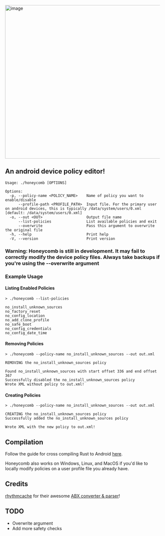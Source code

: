 <img width="1920" height="500" alt="image" src="https://github.com/user-attachments/assets/2f8802ed-45fc-413b-b5e1-a6a63e3b1b29" />

## An android device policy editor!
```
Usage: ./honeycomb [OPTIONS]

Options:
  -p, --policy-name <POLICY_NAME>    Name of policy you want to enable/disable
      --profile-path <PROFILE_PATH>  Input file. For the primary user on android devices, this is typically /data/system/users/0.xml [default: /data/system/users/0.xml]
  -o, --out <OUT>                    Output file name
      --list-policies                List available policies and exit
      --overwrite                    Pass this argument to overwrite the original file
  -h, --help                         Print help
  -V, --version                      Print version
```
### Warning: Honeycomb is still in development. It may fail to correctly modify the device policy files. Always take backups if you're using the --overwrite argument

### Example Usage

#### Listing Enabled Policies
```
> ./honeycomb --list-policies

no_install_unknown_sources
no_factory_reset
no_config_location
no_add_clone_profile
no_safe_boot
no_config_credentials
no_config_date_time
```

#### Removing Policies
```
> ./honeycomb --policy-name no_install_unknown_sources --out out.xml

REMOVING the no_install_unknown_sources policy

Found no_install_unknown_sources with start offset 336 and end offset 367
Successfully disabled the no_install_unknown_sources policy
Wrote XML without policy to out.xml!
```
#### Creating Policies
```
> ./honeycomb --policy-name no_install_unknown_sources --out out.xml

CREATING the no_install_unknown_sources policy
Successfully added the no_install_unknown_sources policy

Wrote XML with the new policy to out.xml!
```

## Compilation
Follow the guide for cross compiling Rust to Android [here](https://mozilla.github.io/firefox-browser-architecture/experiments/2017-09-21-rust-on-android.html).

Honeycomb also works on Windows, Linux, and MacOS if you'd like to locally modify policies on a user profile file you already have.

## Credits
[rhythmcache](https://github.com/rhythmcache/) for their awesome [ABX converter & parser](https://github.com/rhythmcache/abx2xml-rs/)! 

## TODO
- Overwrite argument
- Add more safety checks
